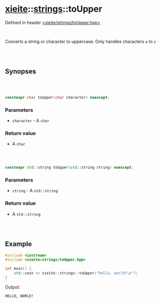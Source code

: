 # [xieite](../xieite.md)::[strings](../strings.md)::toUpper
Defined in header [<xieite/strings/toUpper.hpp>](../../include/xieite/strings/toUpper.hpp)

<br/>

Converts a string or character to uppercase. Only handles characters `a` to `z`

<br/><br/>

## Synopses

<br/><br/>

```cpp
constexpr char toUpper(char character) noexcept;
```
### Parameters
- `character` - A `char`
### Return value
- A `char`

<br/><br/>

```cpp
constexpr std::string toUpper(std::string string) noexcept;
```
### Parameters
- `string` - A `std::string`
### Return value
- A `std::string`

<br/><br/>

## Example
```cpp
#include <iostream>
#include <xieite/strings/toUpper.hpp>

int main() {
	std::cout << xieite::strings::toUpper("hello, world!\n");
}
```
Output:
```
HELLO, WORLD!
```
